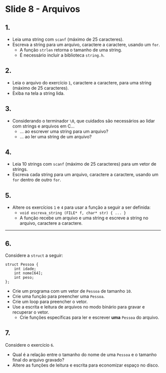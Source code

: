 <meta http-equiv="Content-Type" content="text/html; charset=UTF-8"/></p>        

Slide 8 - Arquivos
==================

## 1.

- Leia uma string com `scanf` (máximo de 25 caracteres).
- Escreva a string para um arquivo, caractere a caractere, usando um `for`.
    - A função `strlen` retorna o tamanho de uma string.
    - É necessário incluir a biblioteca `string.h`.

## 2.

- Leia o arquivo do exercício `1`, caractere a caractere, para uma string
  (máximo de 25 caracteres).
- Exiba na tela a string lida.

## 3.

- Considerando o terminador `\0`, que cuidados são necessários ao lidar com
  strings e arquivos em C...
    - ... ao escrever uma string para um arquivo?
    - ... ao ler uma string de um arquivo?

## 4.

- Leia 10 strings com `scanf` (máximo de 25 caracteres) para um vetor de
  strings.
- Escreva cada string para um arquivo, caractere a caractere, usando um `for`
  dentro de outro `for`.

## 5.

- Altere os exercícios `1` e `4` para usar a função a seguir a ser definida:
    - `void escreva_string (FILE* f, char* str) { ... }`
    - A função recebe um arquivo e uma string e escreve a string no arquivo,
      caractere a caractere.

-------------------------------------------------------------------------------

## 6.

Considere a `struct` a seguir:

```
struct Pessoa {
    int idade;
    int nome[64];
    int peso;
};
```

- Crie um programa com um vetor de `Pessoa` de tamanho `10`.
- Crie uma função para preencher uma `Pessoa`.
- Crie um loop para preencher o vetor.
- Use a escrita e leitura de arquivos no modo binário para gravar e recuperar
  o vetor.
    - Crie funções específicas para ler e escrever **uma** `Pessoa` do arquivo.

## 7.

Considere o exercício `6`.

- Qual é a relação entre o tamanho do nome de uma `Pessoa` e o tamanho final do
  arquivo gravado?
- Altere as funções de leitura e escrita para economizar espaço no disco.
